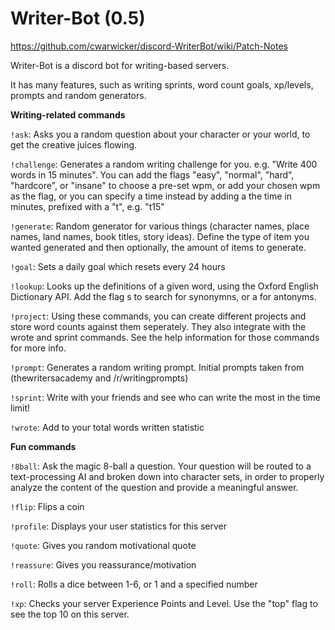 # Writer-Bot (0.5)

https://github.com/cwarwicker/discord-WriterBot/wiki/Patch-Notes

Writer-Bot is a discord bot for writing-based servers.

It has many features, such as writing sprints, word count goals, xp/levels, prompts and random generators.

**Writing-related commands**

`!ask`: Asks you a random question about your character or your world, to get the creative juices flowing.

`!challenge`: Generates a random writing challenge for you. e.g. "Write 400 words in 15 minutes". You can add the flags "easy", "normal", "hard", "hardcore", or "insane" to choose a pre-set wpm, or add your chosen wpm as the flag, or you can specify a time instead by adding a the time in minutes, prefixed with a "t", e.g. "t15"

`!generate`: Random generator for various things (character names, place names, land names, book titles, story ideas). Define the type of item you wanted generated and then optionally, the amount of items to generate.

`!goal`: Sets a daily goal which resets every 24 hours

`!lookup`: Looks up the definitions of a given word, using the Oxford English Dictionary API. Add the flag s to search for synonymns, or a for antonyms.

`!project`: Using these commands, you can create different projects and store word counts against them seperately. They also integrate with the wrote and sprint commands. See the help information for those commands for more info.

`!prompt`: Generates a random writing prompt. Initial prompts taken from (thewritersacademy and /r/writingprompts)

`!sprint`: Write with your friends and see who can write the most in the time limit!

`!wrote`: Add to your total words written statistic


**Fun commands**

`!8ball`: Ask the magic 8-ball a question. Your question will be routed to a text-processing AI and broken down into character sets, in order to properly analyze the content of the question and provide a meaningful answer.

`!flip`: Flips a coin

`!profile`: Displays your user statistics for this server

`!quote`: Gives you random motivational quote

`!reassure`: Gives you reassurance/motivation

`!roll`: Rolls a dice between 1-6, or 1 and a specified number

`!xp`: Checks your server Experience Points and Level. Use the "top" flag to see the top 10 on this server.
